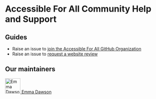 # Accessible For All Community Help and Support

## Guides
- Raise an issue to [join the Accessible For All GitHub Organization](https://github.com/AccessibleForAll/Support/issues/new?assignees=&labels=invite+me+to+the+organisation&template=invitation.yml&title=Please+invite+me+to+the+GitHub+Community+Organization)  
- Raise an issue to [request a website review](https://github.com/AccessibleForAll/Support/issues/new?assignees=&labels=review+my+website&template=review.yml&title=Accessibility+Review)


## Our maintainers
<img src="https://github.com/emmalearnscode.png" width="50px" height="50px" alt="Emma Dawson">[  Emma Dawson](https://github.com/emmalearnscode)
